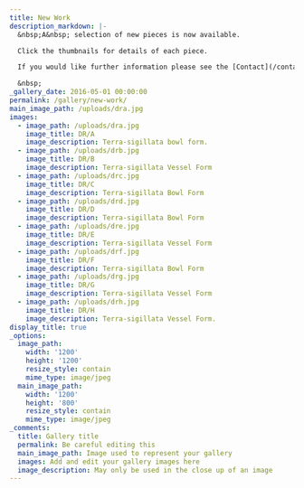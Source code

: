 ```yaml
---
title: New Work
description_markdown: |-
  &nbsp;A&nbsp; selection of new pieces is now available.

  Click the thumbnails for details of each piece.

  If you would like further information please see the [Contact](/contact) page.

  &nbsp;
_gallery_date: 2016-05-01 00:00:00
permalink: /gallery/new-work/
main_image_path: /uploads/dra.jpg
images:
  - image_path: /uploads/dra.jpg
    image_title: DR/A
    image_description: Terra-sigillata bowl form.
  - image_path: /uploads/drb.jpg
    image_title: DR/B
    image_description: Terra-sigillata Vessel Form
  - image_path: /uploads/drc.jpg
    image_title: DR/C
    image_description: Terra-sigillata Bowl Form
  - image_path: /uploads/drd.jpg
    image_title: DR/D
    image_description: Terra-sigillata Bowl Form
  - image_path: /uploads/dre.jpg
    image_title: DR/E
    image_description: Terra-sigillata Vessel Form
  - image_path: /uploads/drf.jpg
    image_title: DR/F
    image_description: Terra-sigillata Bowl Form
  - image_path: /uploads/drg.jpg
    image_title: DR/G
    image_description: Terra-sigillata Vessel Form
  - image_path: /uploads/drh.jpg
    image_title: DR/H
    image_description: Terra-sigillata Vessel Form.
display_title: true
_options:
  image_path:
    width: '1200'
    height: '1200'
    resize_style: contain
    mime_type: image/jpeg
  main_image_path:
    width: '1200'
    height: '800'
    resize_style: contain
    mime_type: image/jpeg
_comments:
  title: Gallery title
  permalink: Be careful editing this
  main_image_path: Image used to represent your gallery
  images: Add and edit your gallery images here
  image_description: May only be used in the close up of an image
---
```


